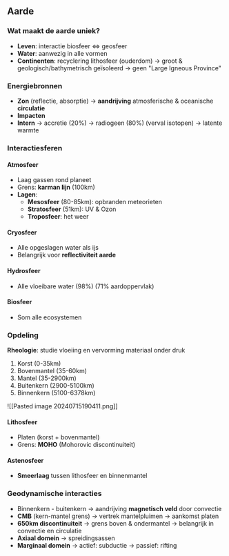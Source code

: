 ## Aarde
### Wat maakt de aarde uniek?
- **Leven**: interactie biosfeer ⇔ geosfeer
- **Water**: aanwezig in alle vormen
- **Continenten**: recyclering lithosfeer (ouderdom)
	→ groot & geologisch/bathymetrisch geïsoleerd
	→ geen "Large Igneous Province"
### Energiebronnen
- **Zon** (reflectie, absorptie)
	→ **aandrijving** atmosferische & oceanische **circulatie**
- **Impacten**
- **Intern**
	→ accretie (20%)
	→ radiogeen (80%) (verval isotopen)
	→ latente warmte
### Interactiesferen
#### Atmosfeer
- Laag gassen rond planeet
- Grens: **karman lijn** (100km)
- **Lagen**:
	- **Mesosfeer** (80-85km): opbranden meteorieten
	- **Stratosfeer** (51km): UV & Ozon
	- **Troposfeer**: het weer
#### Cryosfeer
- Alle opgeslagen water als ijs
- Belangrijk voor **reflectiviteit aarde**
#### Hydrosfeer
- Alle vloeibare water (98%) (71% aardoppervlak)
#### Biosfeer
- Som alle ecosystemen
### Opdeling
**Rheologie**: studie vloeiing en vervorming materiaal onder druk

1. Korst (0-35km)
2. Bovenmantel (35-60km)
3. Mantel (35-2900km)
4. Buitenkern (2900-5100km)
5. Binnenkern (5100-6378km)

![[Pasted image 20240715190411.png]]
#### Lithosfeer
- Platen (korst + bovenmantel)
- Grens: **MOHO** (Mohorovic discontinuiteit)
#### Astenosfeer
- **Smeerlaag** tussen lithosfeer en binnenmantel

### Geodynamische interacties
- Binnenkern - buitenkern
	→ aandrijving **magnetisch veld** door convectie
- **CMB** (kern-mantel grens)
	→ vertrek mantelpluimen
	→ aankomst platen
- **650km discontinuiteit**
	→ grens boven & ondermantel
	→ belangrijk in convectie en circulatie
- **Axiaal domein**
	→ spreidingsassen
- **Marginaal domein**
	→ actief: subductie
	→ passief: rifting